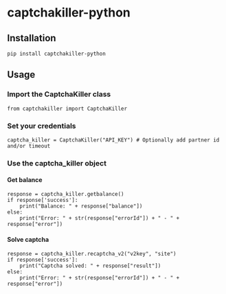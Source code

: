 # captchakiller-python

## Installation
`pip install captchakiller-python`

## Usage
### Import the CaptchaKiller class
`from captchakiller import CaptchaKiller`

### Set your credentials
`captcha_killer = CaptchaKiller("API_KEY") # Optionally add partner id and/or timeout`

### Use the captcha_killer object
#### Get balance
```
response = captcha_killer.getbalance()
if response['success']:
    print("Balance: " + response["balance"])
else:
    print("Error: " + str(response["errorId"]) + " - " + response["error"])
```
#### Solve captcha
```
response = captcha_killer.recaptcha_v2("v2key", "site")
if response['success']:
    print("Captcha solved: " + response["result"])
else:
    print("Error: " + str(response["errorId"]) + " - " + response["error"])
```